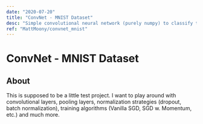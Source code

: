 ```yaml
---
date: "2020-07-20"
title: "ConvNet - MNIST Dataset"
desc: "Simple convolutional neural network (purely numpy) to classify the original MNIST dataset. My first project with a convnet. 🖼"
ref: "MattMoony/convnet_mnist"
---
```


# ConvNet - MNIST Dataset

## About

This is supposed to be a little test project. I want to play around with convolutional layers, pooling layers, normalization strategies (dropout, batch normalization), training algorithms (Vanilla SGD, SGD w. Momentum, etc.) and much more.
